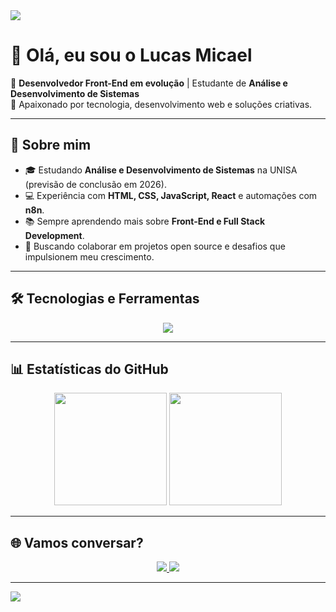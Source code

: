 <!-- Banner -->
<img src="https://capsule-render.vercel.app/api?type=waving&color=gradient&height=180&section=header&text=Lucas%20Micael%20👨‍💻&fontSize=40&fontAlignY=35&animation=twinkling&fontColor=fff"/>

# 👋 Olá, eu sou o Lucas Micael  

🎯 **Desenvolvedor Front-End em evolução** | Estudante de **Análise e Desenvolvimento de Sistemas**  
🚀 Apaixonado por tecnologia, desenvolvimento web e soluções criativas.  

---

## 🚀 Sobre mim  
- 🎓 Estudando **Análise e Desenvolvimento de Sistemas** na UNISA (previsão de conclusão em 2026).  
- 💻 Experiência com **HTML, CSS, JavaScript, React** e automações com **n8n**.  
- 📚 Sempre aprendendo mais sobre **Front-End e Full Stack Development**.  
- 🌱 Buscando colaborar em projetos open source e desafios que impulsionem meu crescimento.  

---

## 🛠️ Tecnologias e Ferramentas  

<div align="center">

<img src="https://skillicons.dev/icons?i=html,css,javascript,react,git,github,vscode" />

</div>

---

## 📊 Estatísticas do GitHub  

<div align="center">

<img height="180em" src="https://github-readme-stats.vercel.app/api?username=micaeljr27&show_icons=true&theme=radical&include_all_commits=true&count_private=true"/>  
<img height="180em" src="https://github-readme-stats.vercel.app/api/top-langs/?username=micaeljr27&layout=compact&langs_count=7&theme=radical"/>  

</div>

---

## 🌐 Vamos conversar?  

<div align="center">

<a href="https://www.linkedin.com/in/lucas-micael-6655b3255/">
  <img src="https://img.shields.io/badge/-LinkedIn-0A66C2?style=for-the-badge&logo=linkedin&logoColor=fff" />
</a>

<a href="mailto:micaeljr2018@gmail.com">
  <img src="https://img.shields.io/badge/-Gmail-D14836?style=for-the-badge&logo=gmail&logoColor=fff" />
</a>

</div>

---

<!-- Footer -->
<img src="https://capsule-render.vercel.app/api?type=waving&color=gradient&height=120&section=footer"/>
